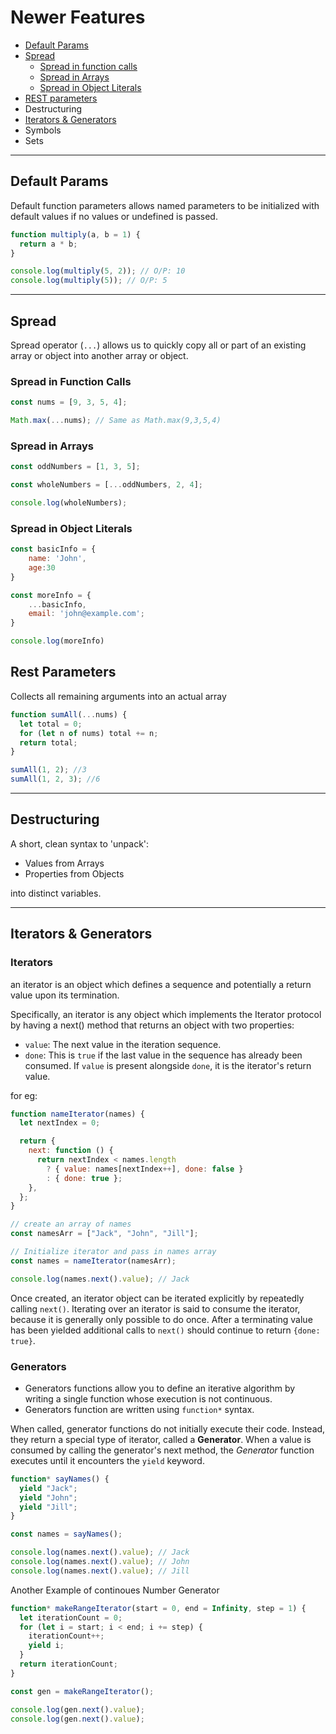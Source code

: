 # Newer Features

- [Default Params](#default-params)
- [Spread](#spread)
  - [Spread in function calls](#spread-in-function-calls)
  - [Spread in Arrays](#spread-in-arrays)
  - [Spread in Object Literals](#spread-in-object-literals)
- [REST parameters](#rest-parameters)
- Destructuring
- [Iterators & Generators](#iterators--generators)
- Symbols
- Sets

---

## Default Params

Default function parameters allows named parameters to be initialized with default values if no values or undefined is passed.

```js
function multiply(a, b = 1) {
  return a * b;
}

console.log(multiply(5, 2)); // O/P: 10
console.log(multiply(5)); // O/P: 5
```

---

## Spread

Spread operator (`...`) allows us to quickly copy all or part of an existing array or object into another array or object.

### Spread in Function Calls

```js
const nums = [9, 3, 5, 4];

Math.max(...nums); // Same as Math.max(9,3,5,4)
```

### Spread in Arrays

```js
const oddNumbers = [1, 3, 5];

const wholeNumbers = [...oddNumbers, 2, 4];

console.log(wholeNumbers);
```

### Spread in Object Literals

```js
const basicInfo = {
    name: 'John',
    age:30
}

const moreInfo = {
    ...basicInfo,
    email: 'john@example.com';
}

console.log(moreInfo)
```

## Rest Parameters

Collects all remaining arguments into an actual array

```js
function sumAll(...nums) {
  let total = 0;
  for (let n of nums) total += n;
  return total;
}

sumAll(1, 2); //3
sumAll(1, 2, 3); //6
```

---

## Destructuring

A short, clean syntax to 'unpack':

- Values from Arrays
- Properties from Objects

into distinct variables.

---

## Iterators & Generators

### Iterators

an iterator is an object which defines a sequence and potentially a return value upon its termination.

Specifically, an iterator is any object which implements the Iterator protocol by having a next() method that returns an object with two properties:

- `value`: The next value in the iteration sequence.
- `done`: This is `true` if the last value in the sequence has already been consumed. If `value` is present alongside `done`, it is the iterator's return value.

for eg:

```js
function nameIterator(names) {
  let nextIndex = 0;

  return {
    next: function () {
      return nextIndex < names.length
        ? { value: names[nextIndex++], done: false }
        : { done: true };
    },
  };
}

// create an array of names
const namesArr = ["Jack", "John", "Jill"];

// Initialize iterator and pass in names array
const names = nameIterator(namesArr);

console.log(names.next().value); // Jack
```

Once created, an iterator object can be iterated explicitly by repeatedly calling `next()`. Iterating over an iterator is said to consume the iterator, because it is generally only possible to do once. After a terminating value has been yielded additional calls to `next()` should continue to return `{done: true}`.

### Generators

- Generators functions allow you to define an iterative algorithm by writing a single function whose execution is not continuous.
- Generators function are written using `function*` syntax.

When called, generator functions do not initially execute their code. Instead, they return a special type of iterator, called a **Generator**. When a value is consumed by calling the generator's next method, the _Generator_ function executes until it encounters the `yield` keyword.

```js
function* sayNames() {
  yield "Jack";
  yield "John";
  yield "Jill";
}

const names = sayNames();

console.log(names.next().value); // Jack
console.log(names.next().value); // John
console.log(names.next().value); // Jill
```

Another Example of continoues Number Generator

```js
function* makeRangeIterator(start = 0, end = Infinity, step = 1) {
  let iterationCount = 0;
  for (let i = start; i < end; i += step) {
    iterationCount++;
    yield i;
  }
  return iterationCount;
}

const gen = makeRangeIterator();

console.log(gen.next().value);
console.log(gen.next().value);
```
